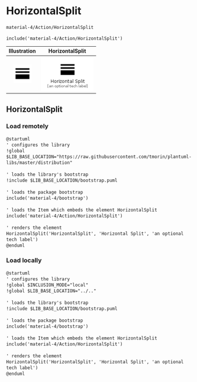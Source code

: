 # HorizontalSplit


```text
material-4/Action/HorizontalSplit
```

```text
include('material-4/Action/HorizontalSplit')
```



| Illustration | HorizontalSplit |
| :---: | :---: |
| ![illustration for Illustration](../../material-4/Action/HorizontalSplit.png) | ![illustration for HorizontalSplit](../../material-4/Action/HorizontalSplit.Local.png) |




## HorizontalSplit

### Load remotely
```plantuml
@startuml
' configures the library
!global $LIB_BASE_LOCATION="https://raw.githubusercontent.com/tmorin/plantuml-libs/master/distribution"

' loads the library's bootstrap
!include $LIB_BASE_LOCATION/bootstrap.puml

' loads the package bootstrap
include('material-4/bootstrap')

' loads the Item which embeds the element HorizontalSplit
include('material-4/Action/HorizontalSplit')

' renders the element
HorizontalSplit('HorizontalSplit', 'Horizontal Split', 'an optional tech label')
@enduml
```

### Load locally
```plantuml
@startuml
' configures the library
!global $INCLUSION_MODE="local"
!global $LIB_BASE_LOCATION="../.."

' loads the library's bootstrap
!include $LIB_BASE_LOCATION/bootstrap.puml

' loads the package bootstrap
include('material-4/bootstrap')

' loads the Item which embeds the element HorizontalSplit
include('material-4/Action/HorizontalSplit')

' renders the element
HorizontalSplit('HorizontalSplit', 'Horizontal Split', 'an optional tech label')
@enduml
```

